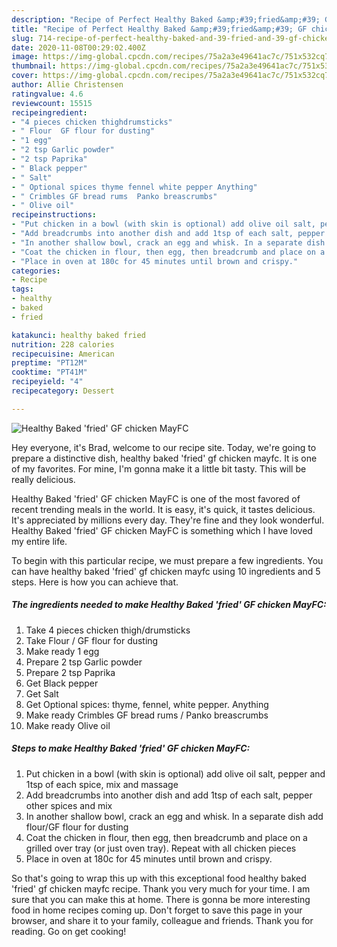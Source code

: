 ```yaml
---
description: "Recipe of Perfect Healthy Baked &amp;#39;fried&amp;#39; GF chicken MayFC"
title: "Recipe of Perfect Healthy Baked &amp;#39;fried&amp;#39; GF chicken MayFC"
slug: 714-recipe-of-perfect-healthy-baked-and-39-fried-and-39-gf-chicken-mayfc
date: 2020-11-08T00:29:02.400Z
image: https://img-global.cpcdn.com/recipes/75a2a3e49641ac7c/751x532cq70/healthy-baked-fried-gf-chicken-mayfc-recipe-main-photo.jpg
thumbnail: https://img-global.cpcdn.com/recipes/75a2a3e49641ac7c/751x532cq70/healthy-baked-fried-gf-chicken-mayfc-recipe-main-photo.jpg
cover: https://img-global.cpcdn.com/recipes/75a2a3e49641ac7c/751x532cq70/healthy-baked-fried-gf-chicken-mayfc-recipe-main-photo.jpg
author: Allie Christensen
ratingvalue: 4.6
reviewcount: 15515
recipeingredient:
- "4 pieces chicken thighdrumsticks"
- " Flour  GF flour for dusting"
- "1 egg"
- "2 tsp Garlic powder"
- "2 tsp Paprika"
- " Black pepper"
- " Salt"
- " Optional spices thyme fennel white pepper Anything"
- " Crimbles GF bread rums  Panko breascrumbs"
- " Olive oil"
recipeinstructions:
- "Put chicken in a bowl (with skin is optional) add olive oil salt, pepper and 1tsp of each spice, mix and massage"
- "Add breadcrumbs into another dish and add 1tsp of each salt, pepper other spices and mix"
- "In another shallow bowl, crack an egg and whisk. In a separate dish add flour/GF flour for dusting"
- "Coat the chicken in flour, then egg, then breadcrumb and place on a grilled over tray (or just oven tray). Repeat with all chicken pieces"
- "Place in oven at 180c for 45 minutes until brown and crispy."
categories:
- Recipe
tags:
- healthy
- baked
- fried

katakunci: healthy baked fried 
nutrition: 228 calories
recipecuisine: American
preptime: "PT12M"
cooktime: "PT41M"
recipeyield: "4"
recipecategory: Dessert

---
```



![Healthy Baked &#39;fried&#39; GF chicken MayFC](https://img-global.cpcdn.com/recipes/75a2a3e49641ac7c/751x532cq70/healthy-baked-fried-gf-chicken-mayfc-recipe-main-photo.jpg)

Hey everyone, it's Brad, welcome to our recipe site. Today, we're going to prepare a distinctive dish, healthy baked &#39;fried&#39; gf chicken mayfc. It is one of my favorites. For mine, I'm gonna make it a little bit tasty. This will be really delicious.



Healthy Baked &#39;fried&#39; GF chicken MayFC is one of the most favored of recent trending meals in the world. It is easy, it's quick, it tastes delicious. It's appreciated by millions every day. They're fine and they look wonderful. Healthy Baked &#39;fried&#39; GF chicken MayFC is something which I have loved my entire life.


To begin with this particular recipe, we must prepare a few ingredients. You can have healthy baked &#39;fried&#39; gf chicken mayfc using 10 ingredients and 5 steps. Here is how you can achieve that.

<!--inarticleads1-->

##### The ingredients needed to make Healthy Baked &#39;fried&#39; GF chicken MayFC:

1. Take 4 pieces chicken thigh/drumsticks
1. Take  Flour / GF flour for dusting
1. Make ready 1 egg
1. Prepare 2 tsp Garlic powder
1. Prepare 2 tsp Paprika
1. Get  Black pepper
1. Get  Salt
1. Get  Optional spices: thyme, fennel, white pepper. Anything
1. Make ready  Crimbles GF bread rums / Panko breascrumbs
1. Make ready  Olive oil




<!--inarticleads2-->

##### Steps to make Healthy Baked &#39;fried&#39; GF chicken MayFC:

1. Put chicken in a bowl (with skin is optional) add olive oil salt, pepper and 1tsp of each spice, mix and massage
1. Add breadcrumbs into another dish and add 1tsp of each salt, pepper other spices and mix
1. In another shallow bowl, crack an egg and whisk. In a separate dish add flour/GF flour for dusting
1. Coat the chicken in flour, then egg, then breadcrumb and place on a grilled over tray (or just oven tray). Repeat with all chicken pieces
1. Place in oven at 180c for 45 minutes until brown and crispy.




So that's going to wrap this up with this exceptional food healthy baked &#39;fried&#39; gf chicken mayfc recipe. Thank you very much for your time. I am sure that you can make this at home. There is gonna be more interesting food in home recipes coming up. Don't forget to save this page in your browser, and share it to your family, colleague and friends. Thank you for reading. Go on get cooking!
